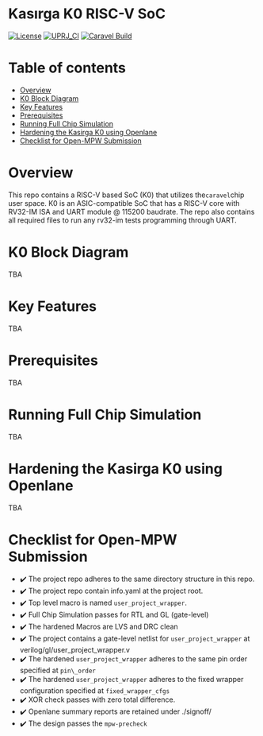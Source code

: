 # Kasırga K0 RISC-V SoC

[![License](https://img.shields.io/badge/License-Apache%202.0-blue.svg)](https://opensource.org/licenses/Apache-2.0) [![UPRJ_CI](https://github.com/efabless/caravel_project_example/actions/workflows/user_project_ci.yml/badge.svg)](https://github.com/efabless/caravel_project_example/actions/workflows/user_project_ci.yml) [![Caravel Build](https://github.com/efabless/caravel_project_example/actions/workflows/caravel_build.yml/badge.svg)](https://github.com/efabless/caravel_project_example/actions/workflows/caravel_build.yml)


Table of contents
=================

- [Overview](#overview)
- [K0 Block Diagram](#k0-block-diagram)
- [Key Features](#key-features)
- [Prerequisites](#prerequisites)
- [Running Full Chip Simulation](#tests)
- [Hardening the Kasirga K0 using Openlane](#hardening)
- [Checklist for Open-MPW Submission](#checklist)


Overview
========

This repo contains a RISC-V based SoC (K0) that utilizes the``caravel``chip user space.
K0 is an ASIC-compatible SoC that has a RISC-V core with RV32-IM ISA and UART module @ 115200 baudrate. The
repo also contains all required files to run any rv32-im tests programming through UART.



# K0 Block Diagram

TBA


# Key Features

TBA


# Prerequisites

TBA

# Running Full Chip Simulation

TBA

# Hardening the Kasirga K0 using Openlane

TBA

# Checklist for Open-MPW Submission

-  ✔️ The project repo adheres to the same directory structure in this
   repo.
-  ✔️ The project repo contain info.yaml at the project root.
-  ✔️ Top level macro is named ``user_project_wrapper``.
-  ✔️ Full Chip Simulation passes for RTL and GL (gate-level)
-  ✔️ The hardened Macros are LVS and DRC clean
-  ✔️ The project contains a gate-level netlist for ``user_project_wrapper`` at verilog/gl/user_project_wrapper.v
-  ✔️ The hardened ``user_project_wrapper`` adheres to the same pin order specified at ``pin\_order``
-  ✔️ The hardened ``user_project_wrapper`` adheres to the fixed wrapper configuration specified at ``fixed_wrapper_cfgs``
-  ✔️ XOR check passes with zero total difference.
-  ✔️ Openlane summary reports are retained under ./signoff/
-  ✔️ The design passes the ``mpw-precheck``

